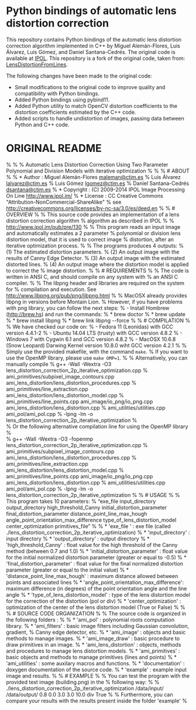 ﻿# Python bindings of automatic lens distortion correction

This repository contains Python bindings of the automatic lens distortion correction algorithm implemented in C++ by Miguel Alemán-Flores, Luis Álvarez, Luis Gómez, and Daniel Santana-Cedrés. The original code is available at [IPOL](http://www.ipol.im/pub/pre/130/).
This repository is a fork of the original code, taken from: [LensDistortionFromLines](https://github.com/alicevision/LensDistortionFromLines).

The following changes have been made to the original code:
- Small modifications to the original code to improve quality and compatibility with Python bindings.
- Added Python bindings using pybind11.
- Added Python utility to match OpenCV distortion coefficients to the distortion coefficients estimated by the C++ code.
- Added scripts to handle undistortion of images, passing data between Python and C++ code.

# ORIGINAL README
% 
% % Automatic Lens Distortion Correction Using Two Parameter Polynomial and Division Models with iterative optimization
% 
% 
% # ABOUT
% 
% * Author    : Miguel Alemán-Flores  <maleman@ctim.es>
%               Luis Álvarez  <lalvarez@ctim.es>
%               Luis Gómez <lgomez@ctim.es>
%               Daniel Santana-Cedrés <dsantana@ctim.es>
% * Copyright : (C) 2009-2014 IPOL Image Processing On Line http://www.ipol.im/
% * License   : CC Creative Commons "Attribution-NonCommercial-ShareAlike" 
%               see http://creativecommons.org/licenses/by-nc-sa/3.0/es/deed.en
% 
% # OVERVIEW
% 
% This source code provides an implementation of a lens distortion correction algorithm 
% algorithm as described in IPOL
% 
% http://www.ipol.im/pub/pre/130
% 
% This program reads an input image and automatically estimates a 2 parameter 
% polynomial or division lens distortion model, that it is used to correct image
% distortion, after an iterative optimization process. 
% 
% The programs produces 4 outputs: 
%    (1) The estimated distortion parameters. 
%    (2) An output image with the results of Canny Edge Detector.
%    (3) An output image with the estimated distorted lines.
%    (4) An output image where the distortion model is applied to correct the 
%        image distortion. 
% 
% # REQUIREMENTS
% 
% The code is written in ANSI C, and should compile on any system with
% an ANSI C compiler.
% 
% The libpng header and libraries are required on the system for
% compilation and execution. See http://www.libpng.org/pub/png/libpng.html
% 
% MacOSX already provides libpng in versions before Montain Lion.
% However, if you have problems with png library, you can follow the next steps:
%     - Install Hombrew (http://brew.hs) and run the commands:
%         * brew doctor
%         * brew update
%         * brew install libpng
%         * brew link libpng --force
% 
% # COMPILATION
% 
% We have checked our code on:
%     - Fedora 11 (Leonidas) with GCC version 4.4.1-2
%     - Ubuntu 14.04 LTS (trusty) with GCC version 4.8.2
%     - Windows 7 with Cygwin 6.1 and GCC version 4.8.2
%     - MacOSX 10.6.8 (Snow Leopard) Darwing Kernel version 10.8.0 wiht GCC version 4.2.1
% 
% Simply use the provided makefile, with the command `make`.
% If you want to use the OpenMP library, please use `make OMP=1`.
% 
% Alternatively, you can manually compile
%     g++ -Wall -Wextra -O3 lens_distortion_correction_2p_iterative_optimization.cpp 
%         ami_primitives/subpixel_image_contours.cpp ami_lens_distortion/lens_distortion_procedures.cpp 
%         ami_primitives/line_extraction.cpp ami_lens_distortion/lens_distortion_model.cpp 
%         ami_primitives/line_points.cpp ami_image/io_png/io_png.cpp ami_lens_distortion/lens_distortion.cpp 
%         ami_utilities/utilities.cpp ami_pol/ami_pol.cpp 
%         -lpng -lm -o lens_distortion_correction_2p_iterative_optimization
%         
%         Or the following alternative compilation line for using the OpenMP library
%         
%         g++ -Wall -Wextra -O3 -fopenmp lens_distortion_correction_2p_iterative_optimization.cpp 
%         ami_primitives/subpixel_image_contours.cpp ami_lens_distortion/lens_distortion_procedures.cpp 
%         ami_primitives/line_extraction.cpp ami_lens_distortion/lens_distortion_model.cpp 
%         ami_primitives/line_points.cpp ami_image/io_png/io_png.cpp ami_lens_distortion/lens_distortion.cpp 
%         ami_utilities/utilities.cpp ami_pol/ami_pol.cpp 
%         -lpng -lm -o lens_distortion_correction_2p_iterative_optimization
% 
% # USAGE
% 
% This program takes 10 parameters:
% “exe_file  input_directory output_directory high_threshold_Canny initial_distortion_parameter final_distortion_parameter distance_point_line_max_hough angle_point_orientation_max_difference type_of_lens_distortion_model center_optimization primitives_file” 
% 
% * 'exe_file '                             : exe file (called ./lens_distortion_correction_2p_iterative_optimization) 
% * 'input_directory'                       : input directory
% * 'output_directory'                      : output directory
% * 'high_threshold_Canny'                  : float value for the high threshold of the Canny method (between 0.7 and 1.0)
% * 'initial_distortion_parameter'          : float value for the initial normalized distortion parameter (greater or equal to -0.5)
% * 'final_distortion_parameter'            : float value for the final normalized distortion parameter (greater or equal to the initial value)
% * 'distance_point_line_max_hough'         : maximum distance allowed between points and associated lines
% * 'angle_point_orientation_max_difference': maximum difference (in degrees) of the point orientation angle and the line angle
% * 'type_of_lens_distortion_model'         : type of the lens distortion model for the correction of the distortion (pol or div)
% * 'center_optimization'                   : optimization of the center of the lens distortion model (True or False)
% 
% 
% # SOURCE CODE ORGANIZATION
% 
% The source code is organized in the following folders : 
% 
% * 'ami_pol'                 : polynomial roots computation library.
% * 'ami_filters'             : basic image filters including Gaussian convolution, gradient, 
%                                     Canny edge detector, etc.
% * 'ami_image'                 : objects and basic methods to manage images.
% * 'ami_image_draw'        : basic procedure to draw primitives in an image.
% * 'ami_lens_distortion' : objects, methods and procedures to manage lens distortion models.
% * 'ami_primitives'        : basic objects and methods to manage primitives (lines and points)
% * 'ami_utilities'           : some auxilary macros and functions. 
% * 'documentation'       : doxygen documentation of the source code.
% * 'example'             : example input image and results.
% 
% # EXAMPLE
% 
% You can test the program with the provided test image (building.png) in the 
% following way:
% 
% ./lens_distortion_correction_2p_iterative_optimization /data/input/ /data/output/ 0.8 0.0 3.0 3.0 10.0 div True
% 
% Furthermore, you can compare your results with the results present inside the folder 'example'
% 
